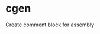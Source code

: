 # cgen
Create comment block for assembly
<script id="asciicast-AHoBmNNGy7A7MVxTDcIRJ6jDN" src="https://asciinema.org/a/AHoBmNNGy7A7MVxTDcIRJ6jDN.js" async></script>
